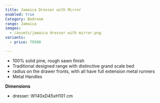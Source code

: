 ```yaml
---
title: Jamaica Dresser with Mirror
enabled: true
Category: Bedroom
range: Jamaica
images:
  - /assets/jamaica dresser with mirror.png
variants:
  - price: 79500

---
```

* 100% solid pine, rough sawn finish
* Traditional designed range with distinctive grand scale bed
* radius on the drawer fronts, with all have full extension metal runners
* Metal Handles

**Dimensions**
* dresser: W140xD45xH101 cm